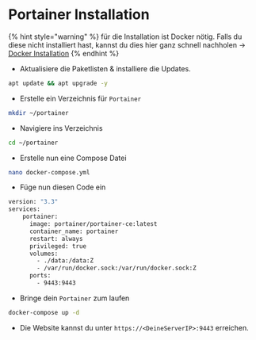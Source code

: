 # Portainer Installation

{% hint style="warning" %}
für die Installation ist Docker nötig. Falls du diese nicht installiert hast, kannst du dies hier ganz schnell nachholen -> [Docker Installation](docker-installation.md)
{% endhint %}

* Aktualisiere die Paketlisten & installiere die Updates.

```bash
apt update && apt upgrade -y
```

* Erstelle ein Verzeichnis für `Portainer`

```bash
mkdir ~/portainer
```

* Navigiere ins Verzeichnis

```bash
cd ~/portainer
```

* Erstelle nun eine Compose Datei

```bash
nano docker-compose.yml
```

* Füge nun diesen Code ein

```bash
version: "3.3"
services:
    portainer:
      image: portainer/portainer-ce:latest
      container_name: portainer
      restart: always
      privileged: true
      volumes:
        - ./data:/data:Z
        - /var/run/docker.sock:/var/run/docker.sock:Z
      ports:
        - 9443:9443
```

* Bringe dein `Portainer` zum laufen

```bash
docker-compose up -d
```

* Die Website kannst du unter `https://<DeineServerIP>:9443` erreichen.
